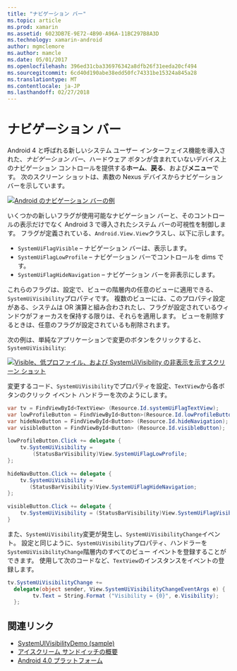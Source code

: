 ```yaml
---
title: "ナビゲーション バー"
ms.topic: article
ms.prod: xamarin
ms.assetid: 6023DB7E-9E72-4B90-A96A-11BC297B8A3D
ms.technology: xamarin-android
author: mgmclemore
ms.author: mamcle
ms.date: 05/01/2017
ms.openlocfilehash: 396ed31cba336976342a8dfb26f31eeda20cf494
ms.sourcegitcommit: 6cd40d190abe38edd50fc74331be15324a845a28
ms.translationtype: MT
ms.contentlocale: ja-JP
ms.lasthandoff: 02/27/2018
---
```

# <a name="navigation-bar"></a>ナビゲーション バー

Android 4 と呼ばれる新しいシステム ユーザー インターフェイス機能を導入された、*ナビゲーション バー*、ハードウェア ボタンが含まれていないデバイス上のナビゲーション コントロールを提供する**ホーム**、**戻る**、および**メニュー**です。
次のスクリーン ショットは、素数の Nexus デバイスからナビゲーション バーを示しています。

 [ ![Android のナビゲーション バーの例](navigation-bar-images/19-navbar.png)](navigation-bar-images/19-navbar.png)

いくつかの新しいフラグが使用可能なナビゲーション バーと、そのコントロールの表示だけでなく Android 3 で導入されたシステム バーの可視性を制御します。 フラグが定義されている、`Android.View.View`クラスし、以下に示します。

-   `SystemUiFlagVisible` &ndash; ナビゲーション バーは、表示します。 
-   `SystemUiFlagLowProfile` &ndash; ナビゲーション バーでコントロールを dims です。 
-   `SystemUiFlagHideNavigation` &ndash; ナビゲーション バーを非表示にします。 


これらのフラグは、設定で、ビューの階層内の任意のビューに適用できる、`SystemUiVisibility`プロパティです。 複数のビューには、このプロパティ設定がある、システムは OR 演算と組み合わされたし、フラグが設定されているウィンドウがフォーカスを保持する限りは、それらを適用します。 ビューを削除するときは、任意のフラグが設定されているも削除されます。

次の例は、単純なアプリケーションで変更のボタンをクリックすると、 `SystemUiVisibility`:

 [ ![Visible、低プロファイル、および SystemUiVisibility の非表示を示すスクリーン ショット](navigation-bar-images/18-systemuivisibility.png)](navigation-bar-images/18-systemuivisibility.png)

変更するコード、`SystemUiVisibility`でプロパティを設定、`TextView`から各ボタンのクリック イベント ハンドラーを次のようにします。

```csharp
var tv = FindViewById<TextView> (Resource.Id.systemUiFlagTextView);
var lowProfileButton = FindViewById<Button>(Resource.Id.lowProfileButton);
var hideNavButton = FindViewById<Button> (Resource.Id.hideNavigation);
var visibleButton = FindViewById<Button> (Resource.Id.visibleButton);
           
lowProfileButton.Click += delegate {
    tv.SystemUiVisibility =
        (StatusBarVisibility)View.SystemUiFlagLowProfile;
};
           
hideNavButton.Click += delegate {
    tv.SystemUiVisibility =
       (StatusBarVisibility)View.SystemUiFlagHideNavigation;        
};
           
visibleButton.Click += delegate {
    tv.SystemUiVisibility = (StatusBarVisibility)View.SystemUiFlagVisible;
}
```

また、`SystemUiVisibility`変更が発生し、`SystemUiVisibilityChange`イベント。 設定と同じように、`SystemUiVisibility`プロパティ、ハンドラーを`SystemUiVisibilityChange`階層内のすべてのビュー イベントを登録することができます。 使用して次のコードなど、`TextView`のインスタンスをイベントの登録します。

```csharp
tv.SystemUiVisibilityChange +=
  delegate(object sender, View.SystemUiVisibilityChangeEventArgs e) {
        tv.Text = String.Format ("Visibility = {0}", e.Visibility);
  };
```



## <a name="related-links"></a>関連リンク

- [SystemUIVisibilityDemo (sample)](https://developer.xamarin.com/samples/monodroid/SystemUIVisibilityDemo/)
- [アイスクリーム サンドイッチの概要](http://www.android.com/about/ice-cream-sandwich/)
- [Android 4.0 プラットフォーム](http://developer.android.com/sdk/android-4.0.html)

